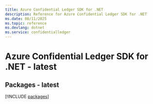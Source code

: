 ```yaml
---
title: Azure Confidential Ledger SDK for .NET
description: Reference for Azure Confidential Ledger SDK for .NET
ms.date: 08/11/2025
ms.topic: reference
ms.devlang: dotnet
ms.service: confidentialledger
---
```

# Azure Confidential Ledger SDK for .NET - latest
## Packages - latest
[!INCLUDE [packages](confidential-ledger-index.md)]